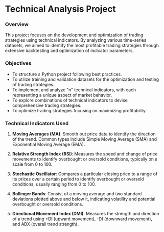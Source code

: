 #  Technical Analysis Project
 
### Overview
This project focuses on the development and optimization of trading strategies using technical indicators. By analyzing various time-series datasets, we aimed to identify the most profitable trading strategies through extensive backtesting and optimization of indicator parameters.

### Objectives
- To structure a Python project following best practices.
- To utilize training and validation datasets for the optimization and testing of trading strategies.
- To implement and analyze "n" technical indicators, with each representing a unique aspect of market behavior.
- To explore combinations of technical indicators to devise comprehensive trading strategies.
- To optimize trading strategies focusing on maximizing profitability.

### Technical Indicators Used

1. **Moving Averages (MA)**: Smooth out price data to identify the direction of the trend. Common types include Simple Moving Average (SMA) and Exponential Moving Average (EMA).

2. **Relative Strength Index (RSI)**: Measures the speed and change of price movements to identify overbought or oversold conditions, typically on a scale from 0 to 100.

3. **Stochastic Oscillator**: Compares a particular closing price to a range of its prices over a certain period to identify overbought or oversold conditions, usually ranging from 0 to 100.

4. **Bollinger Bands**: Consist of a moving average and two standard deviations plotted above and below it, indicating volatility and potential overbought or oversold conditions.

5. **Directional Movement Index (DMI)**: Measures the strength and direction of a trend using +DI (upward movement), -DI (downward movement), and ADX (overall trend strength).


